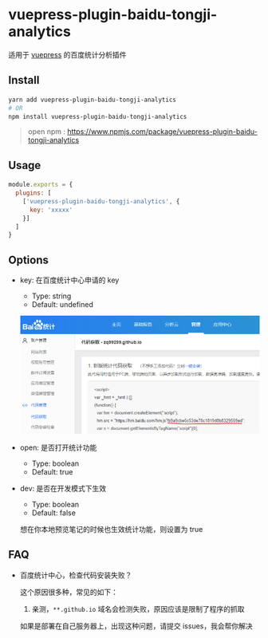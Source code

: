 # vuepress-plugin-baidu-tongji-analytics

适用于 [vuepress](https://vuepress.vuejs.org/zh/plugin/using-a-plugin.html) 的百度统计分析插件

## Install

```bash
yarn add vuepress-plugin-baidu-tongji-analytics
# OR 
npm install vuepress-plugin-baidu-tongji-analytics
```

> open npm : https://www.npmjs.com/package/vuepress-plugin-baidu-tongji-analytics

## Usage

```javascript
module.exports = {
  plugins: [
    ['vuepress-plugin-baidu-tongji-analytics', {
      key: 'xxxxx'
    }]
  ]
}
```

## Options
- key: 在百度统计中心申请的 key
    - Type: string
    - Default: undefined
    
    ![image-baidukey](./docs/assets/image-baidukey.png)

- open: 是否打开统计功能
    - Type: boolean
    - Default: true
    
- dev: 是否在开发模式下生效
    - Type: boolean
    - Default: false
    
    想在你本地预览笔记的时候也生效统计功能，则设置为 true

## FAQ
- 百度统计中心，检查代码安装失败？

  这个原因很多种，常见的如下：
  1. 亲测，`**.github.io` 域名会检测失败，原因应该是限制了程序的抓取
  
  如果是部署在自己服务器上，出现这种问题，请提交 issues，我会帮你解决
